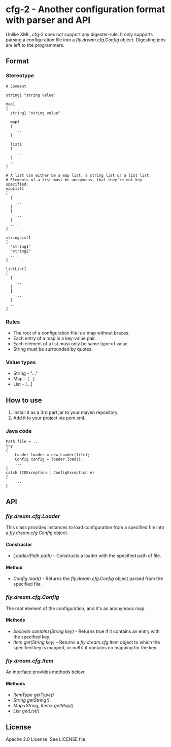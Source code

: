 # cfg-2 - Another configuration format with parser and API

Unlike XML, cfg-2 does not support any digester-rule. It only supports parsing a configuration file into a
_fly.dream.cfg.Config_ object. Digesting jobs are left to the programmers.

## Format

### Stereotype

    # Comment
    
    string1 "string value"

    map1
    {
      string1 "string value"
    
      map1
      {
        ...
      }
    
      list1
      [
        ...
      ]
      ...
    }
    
    # A list can either be a map list, a string list or a list list.
    # Elements of a list must be anonymous, that they're not key specified.
    mapList1
    [
      {
        ...
      }
      {
        ...
      }
      ...
    ]
    
    stringList1
    [
      "string1"
      "string2"
      ...
    ]
    
    listList1
    [
      [
        ...
      ]
      [
        ...
      ]
      ...
    ]

### Rules

* The root of a configuration file is a map without braces.
* Each entry of a map is a key-value pair.
* Each element of a list must only be same type of value.
* String must be surrounded by quotes.

### Value types

* String - "..."
* Map - {...}
* List - \[...\]

## How to use

1. Install it as a 3rd part jar to your maven repository.
2. Add it to your project via pom.xml.

### Java code

    Path file = ...
    try
    {
        Loader loader = new Loader(file);
        Config config = loader.load();
        ...
    }
    catch (IOException | ConfigException e)
    {
        ...
    }

## API

### _fly.dream.cfg.Loader_

This class provides instances to load configuration from a specified file into a _fly.dream.cfg.Config_ object.

#### Constructor

* _Loader(Path path)_ - Constructs a loader with the specified path of file.
  
#### Method

* _Config load()_ - Returns the _fly.dream.cfg.Config_ object parsed from the specified file.

### _fly.dream.cfg.Config_

The root element of the configuration, and it's an anonymous map.

#### Methods

* _boolean contains(String key)_ - Returns true if it contains an entry with the specified key.
* _Item get(String key)_ - Returns a _fly.dream.cfg.Item_ object to which the specified key is mapped, or _null_ if it
contains no mapping for the key.

### _fly.dream.cfg.Item_

An interface provides methods below:

#### Methods

* _ItemType getType()_
* _String getString()_
* _Map<String, Item> getMap()_
* _List<Item> getList()_

## License

Apache 2.0 License. See LICENSE file.
